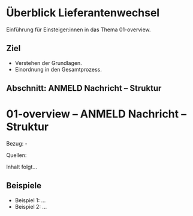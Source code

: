 # Überblick Lieferantenwechsel

Einführung für Einsteiger:innen in das Thema 01-overview.

## Ziel

- Verstehen der Grundlagen.
- Einordnung in den Gesamtprozess.

## Abschnitt: ANMELD Nachricht – Struktur

# 01-overview – ANMELD Nachricht – Struktur

Bezug: -

Quellen:


Inhalt folgt...

## Beispiele

- Beispiel 1: ...
- Beispiel 2: ...
